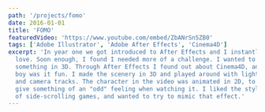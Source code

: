 ```yaml
---
path: '/projects/fomo'
date: 2016-01-01
title: 'FOMO'
featuredVideo: 'https://www.youtube.com/embed/ZbANrSn5ZB0'
tags: ['Adobe Illustrator', 'Adobe After Effects', 'Cinema4D']
excerpt: 'In year one we got introduced to After Effects and I instantly fell in
  love. Soon enough, I found I needed more of a challenge. I wanted to do
  something in 3D. Through After Effects I found out about Cinema4D, and
  boy was it fun. I made the scenery in 3D and played around with lighting
  and camera tracks. The character in the video was animated in 2D, to
  give something of an "odd" feeling when watching it. I liked the style
  of side-scrolling games, and wanted to try to mimic that effect.'
---
```

